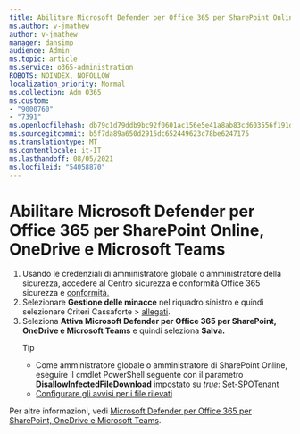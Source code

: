 ```yaml
---
title: Abilitare Microsoft Defender per Office 365 per SharePoint Online, OneDrive e Microsoft Teams
ms.author: v-jmathew
author: v-jmathew
manager: dansimp
audience: Admin
ms.topic: article
ms.service: o365-administration
ROBOTS: NOINDEX, NOFOLLOW
localization_priority: Normal
ms.collection: Adm_O365
ms.custom:
- "9000760"
- "7391"
ms.openlocfilehash: db79c1d79ddb9bc92f0601ac156e5e41a8ab83cd603556f191d5491cdd5ae2a3
ms.sourcegitcommit: b5f7da89a650d2915dc652449623c78be6247175
ms.translationtype: MT
ms.contentlocale: it-IT
ms.lasthandoff: 08/05/2021
ms.locfileid: "54058870"
---
```

# <a name="enable-microsoft-defender-for-office-365-for-sharepoint-online-onedrive-and-microsoft-teams"></a>Abilitare Microsoft Defender per Office 365 per SharePoint Online, OneDrive e Microsoft Teams

1. Usando le credenziali di amministratore globale o amministratore della sicurezza, accedere al Centro sicurezza e conformità Office 365 sicurezza e [conformità.](https://protection.office.com/)
2. Selezionare **Gestione delle minacce** nel riquadro sinistro e quindi selezionare Criteri Cassaforte   >  [allegati](https://protection.office.com/safeattachment).
3. Seleziona **Attiva Microsoft Defender per Office 365 per SharePoint, OneDrive e Microsoft Teams** e quindi seleziona **Salva.**
    > [!TIP]
    >
    > - Come amministratore globale o amministratore di SharePoint Online, eseguire il cmdlet PowerShell seguente con il parametro **DisallowInfectedFileDownload** impostato su *true*: [Set-SPOTenant](https://go.microsoft.com/fwlink/?linkid=2092301)
    > - [Configurare gli avvisi per i file rilevati](https://go.microsoft.com/fwlink/?linkid=2092110)

Per altre informazioni, vedi [Microsoft Defender per Office 365 per SharePoint, OneDrive e Microsoft Teams](https://go.microsoft.com/fwlink/?linkid=2092041).
